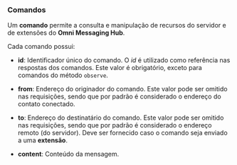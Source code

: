 ### Comandos

Um **comando** permite a consulta e manipulação de recursos do servidor e de extensões do **Omni Messaging Hub**. 

Cada comando possui:
- **id**: Identificador único do comando. O *id* é utilizado como referência nas respostas dos comandos. Este valor é obrigatório, exceto para comandos do método `observe`.
- **from**: Endereço do originador do comando. Este valor pode ser omitido nas requisições, sendo que por padrão é considerado o endereço do contato conectado.
- **to**: Endereço do destinatário do comando. Este valor pode ser omitido nas requisições, sendo que por padrão é considerado o endereço remoto (do servidor). Deve ser fornecido caso o comando seja enviado a uma **extensão**.

- **content**: Conteúdo da mensagem.
